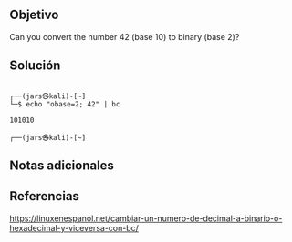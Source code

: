 ## Objetivo
Can you convert the number 42 (base 10) to binary (base 2)?

## Solución
```
                                                                                                                                                                                                                                           
┌──(jars㉿kali)-[~]
└─$ echo "obase=2; 42" | bc

101010
                                                                                                                                                                                                                                           
┌──(jars㉿kali)-[~]

```
## Notas adicionales
## Referencias 
https://linuxenespanol.net/cambiar-un-numero-de-decimal-a-binario-o-hexadecimal-y-viceversa-con-bc/